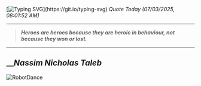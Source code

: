 [![Typing SVG](https://readme-typing-svg.herokuapp.com?font=Press+Start+2P&color=C2F784&size=35&width=900&height=100&lines=Hello+World%2C+I'm+Hung+!)](https://git.io/typing-svg) 
_Quote Today (07/03/2025, 08:01:52 AM)_
___
>**_Heroes are heroes because they are heroic in behaviour, not because they won or lost._**
___

## __**_Nassim Nicholas Taleb_**

![RobotDance](src/assets/images/robot-dancing-dribble.gif?style=center)
